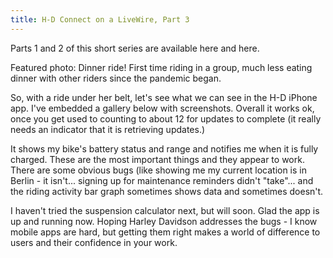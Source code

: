 ```yaml
---
title: H-D Connect on a LiveWire, Part 3
---
```


Parts 1 and 2 of this short series are available here and here.



Featured photo: Dinner ride! First time riding in a group, much less eating dinner with other riders since the pandemic began.



So, with a ride under her belt, let's see what we can see in the H-D iPhone app. I've embedded a gallery below with screenshots. Overall it works ok, once you get used to counting to about 12 for updates to complete (it really needs an indicator that it is retrieving updates.)



It shows my bike's battery status and range and notifies me when it is fully charged. These are the most important things and they appear to work. There are some obvious bugs (like showing me my current location is in Berlin - it isn't... signing up for maintenance reminders didn't "take"... and the riding activity bar graph sometimes shows data and sometimes doesn't.



I haven't tried the suspension calculator next, but will soon. Glad the app is up and running now. Hoping Harley Davidson addresses the bugs - I know mobile apps are hard, but getting them right makes a world of difference to users and their confidence in your work.





